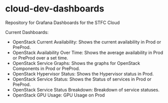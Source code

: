 # cloud-dev-dashboards
Repository for Grafana Dashboards for the STFC Cloud

Current Dashboards:

- OpenStack Current Availability: Shows the current availability in Prod or PreProd.
- OpenStack Availability Over Time: Shows the average availability in Prod or PreProd over a set time.
- OpenStack Service Graphs: Shows the graphs for OpenStack Components in Prod or PreProd.
- OpenStack Hypervisor Status: Shows the Hypervisor status in Prod.
- OpenStack Service Status: Shows the Status of services in Prod or PreProd.
- OpenStack Service Status Breakdown: Breakdown of service statuses.
- OpenStack GPU Usage: GPU Usage on Prod